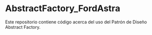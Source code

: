 # AbstractFactory_FordAstra
Este repositorio contiene código acerca del uso del Patrón de Diseño Abstract Factory.
